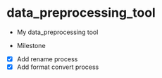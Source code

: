 # data_preprocessing_tool

- My data_preprocessing tool

- Milestone
* [x] Add rename process
* [x] Add format convert process
